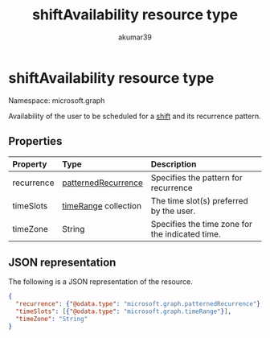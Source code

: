 ﻿---
title: "shiftAvailability resource type"
description: "Availability of the user to be scheduled for work and its recurrence pattern."
localization_priority: Normal
author: "akumar39"
ms.prod: "microsoft-teams"
doc_type: "resourcePageType"
---

# shiftAvailability resource type

Namespace: microsoft.graph

Availability of the user to be scheduled for a [shift](shift.md) and its recurrence pattern.

## Properties

| Property   | Type                                          | Description                                     |
| :--------- | :-------------------------------------------- | :---------------------------------------------- |
| recurrence | [patternedRecurrence](patternedrecurrence.md) | Specifies the pattern for recurrence            |
| timeSlots  | [timeRange](timerange.md) collection          | The time slot(s) preferred by the user.         |
| timeZone   | String                                        | Specifies the time zone for the indicated time. |

## JSON representation

The following is a JSON representation of the resource.

<!-- {
  "blockType": "resource",
  "optionalProperties": [

  ],
  "@odata.type": "microsoft.graph.shiftAvailability",
  "baseType": null
}-->

```json
{
  "recurrence": {"@odata.type": "microsoft.graph.patternedRecurrence"},
  "timeSlots": [{"@odata.type": "microsoft.graph.timeRange"}],
  "timeZone": "String"
}
```

<!-- uuid: 16cd6b66-4b1a-43a1-adaf-3a886856ed98
2019-02-04 14:57:30 UTC -->

<!-- {
  "type": "#page.annotation",
  "description": "shiftAvailability resource",
  "keywords": "",
  "section": "documentation",
  "tocPath": ""
}-->
